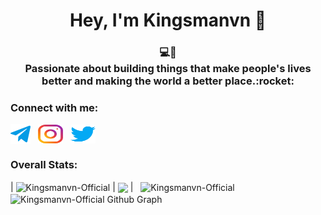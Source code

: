 <h1 align="center">Hey, I'm Kingsmanvn 👋</h1>
<h3 align="center">💻💖 <br /> Passionate about building things that make people's lives better and making the world a better place.:rocket:</h3>

<h3 align="left">Connect with me:</h3>
<p align="left">
 <a href="https://telegram.me/kingsmanvn07" target="_blank"><img align="center" src="https://github.com/Kingsmanvn-Official/Kingsman/raw/main/IconSet/telegram.png" alt="Kingsmanvn-Official" /></a>&nbsp;&nbsp;
<a href="https://instagram.com/b_v1112" target="_blank"><img align="center" src="https://github.com/Kingsmanvn-Official/Kingsman/raw/main/IconSet/instagram.svg" alt="Kingsmanvn-Official" height="30" width="40" /></a>&nbsp;&nbsp; 
 <a href="https://twitter.com/kingsmanvn07" target="_blank"><img align="center" src="https://github.com/Kingsmanvn-Official/Kingsman/raw/main/IconSet/twitter.svg" alt="Kingsmanvn-Official" height="30" width="40" /></a>&nbsp;&nbsp;
</p>
<h3 align="left">Overall Stats:</h3>
<p align="center">
  
| <img align="center" src="https://github-readme-stats.vercel.app/api?username=Kingsmanvn-Official&show_icons=true&locale=en&count_private=true&theme=radical" alt="Kingsmanvn-Official" /> | <img align="center" src="https://github-readme-stats.vercel.app/api/top-langs/?username=Kingsmanvn-Official&layout=compact&theme=buefy&hide_border=true" /></a> |
 &nbsp;
  <img align="center" src="https://github-streak-stats-kingsmanvn.herokuapp.com?user=Kingsmanvn-Official&count_private=true&theme=radical" alt="Kingsmanvn-Official" />
  <img align="center" src="https://activity-graph.herokuapp.com/graph?username=Kingsmanvn-Official&bg_color=0D1117&color=5BCDEC&line=5BCDEC&point=FFFFFF&hide_border=true" alt="Kingsmanvn-Official Github Graph" />

</p>


<!--
**Kingsmanvn-Official/Kingsmanvn-Official** is a ✨ _special_ ✨ repository because its `README.md` (this file) appears on your GitHub profile.

Here are some ideas to get you started:

- 🔭 I’m currently working on ...
- 🌱 I’m currently learning ...
- 👯 I’m looking to collaborate on ...
- 🤔 I’m looking for help with ...
- 💬 Ask me about ...
- 📫 How to reach me: ...
- 😄 Pronouns: ...
- ⚡ Fun fact: ...
-->
